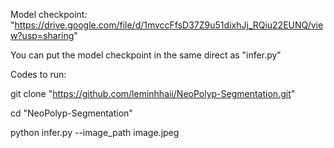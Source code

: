 Model checkpoint: "https://drive.google.com/file/d/1mvccFfsD37Z9u51dixhJj_RQiu22EUNQ/view?usp=sharing"

You can put the model checkpoint in the same direct as "infer.py"

Codes to run:

git clone "https://github.com/leminhhaii/NeoPolyp-Segmentation.git"

cd "NeoPolyp-Segmentation"

python infer.py --image_path image.jpeg
